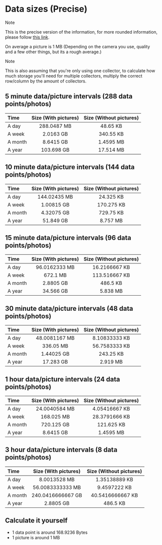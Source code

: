 # Data sizes (Precise)

> [!NOTE]
> This is the precise version of the information, for more rounded information, please follow [this link](external-drive.md).

On average a picture is 1 MB (Depending on the camera you use, quality and a few other things, but its a rough average.)

> [!NOTE]
> This is also assuming that you're only using one collector, to calculate how much storage you'll need for multiple collectors, multiply the correct row/column by the amount of collectors.

## 5 minute data/picture intervals (288 data points/photos)
| Time    | Size (With pictures) | Size (Without pictures) |
|:--------|:--------------------:|:-----------------------:|
| A day   | 288.0487 MB          | 48.65 KB                |
| A week  | 2.0163 GB            | 340.55 KB               |
| A month | 8.6415 GB            | 1.4595 MB               |
| A year  | 103.698 GB           | 17.514 MB               |

## 10 minute data/picture intervals (144 data points/photos)
| Time    | Size (With pictures) | Size (Without pictures) |
|:--------|:--------------------:|:-----------------------:|
| A day   | 144.02435 MB         | 24.325 KB               |
| A week  | 1.00815 GB           | 170.275 KB              |
| A month | 4.32075 GB           | 729.75 KB               |
| A year  | 51.849 GB            | 8.757 MB                |

## 15 minute data/picture intervals (96 data points/photos)
| Time    | Size (With pictures) | Size (Without pictures) |
|:--------|:--------------------:|:-----------------------:|
| A day   | 96.0162333 MB        | 16.2166667 KB           |
| A week  | 672.1 MB             | 113.516667 KB           |
| A month | 2.8805 GB            | 486.5 KB                |
| A year  | 34.566 GB            | 5.838 MB                |

## 30 minute data/picture intervals (48 data points/photos)
| Time    | Size (With pictures) | Size (Without pictures) |
|:--------|:--------------------:|:-----------------------:|
| A day   | 48.0081167 MB        | 8.10833333 KB           |
| A week  | 336.05 MB            | 56.7583333 KB           |
| A month | 1.44025 GB           | 243.25 KB               |
| A year  | 17.283 GB            | 2.919 MB                |

## 1 hour data/picture intervals (24 data points/photos)
| Time    | Size (With pictures) | Size (Without pictures) |
|:--------|:--------------------:|:-----------------------:|
| A day   | 24.0040584 MB        | 4.05416667 KB           |
| A week  | 168.025 MB           | 28.3791666 KB           |
| A month | 720.125 GB           | 121.625 KB              |
| A year  | 8.6415 GB            | 1.4595 MB               |

## 3 hour data/picture intervals (8 data points/photos)
| Time    | Size (With pictures) | Size (Without pictures) |
|:--------|:--------------------:|:-----------------------:|
| A day   | 8.0013528 MB        | 1.35138889 KB           |
| A week  | 56.0083333333 MB    | 9.4597222  KB           |
| A month | 240.0416666667 GB   | 40.5416666667 KB        |
| A year  | 2.8805 GB           | 486.5 KB                |

## Calculate it yourself
- 1 data point is around 168.9236 Bytes
- 1 picture is around 1 MB